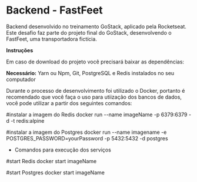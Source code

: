 # Backend - FastFeet

Backend desenvolvido no treinamento GoStack, aplicado pela Rocketseat. Este desafio faz parte do projeto final do GoStack, desenvolvendo o FastFeet, uma transportadora fictícia.

**Instruções**

Em caso de download do projeto você precisará baixar as dependências:  

**Necessário:** Yarn ou Npm, Git, PostgreSQL e Redis instalados no seu computador

Durante o processo de desenvolvimento foi utilizado o Docker, portanto é recomendado que você faça o uso para utiização dos bancos de dados, você pode utilizar a partir dos seguintes comandos:

 #instalar a imagem do Redis 
docker run --name imageName -p 6379:6379 -d -t redis:alpine

#instalar a imagem do Postgres
docker run --name imagename -e POSTGRES_PASSWORD=yourPassword -p 5432:5432 -d postgres

- Comandos para execução dos serviços

#start Redis
docker start imageName

#start Postgres
docker start imageName
